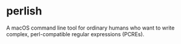 # perlish
A macOS command line tool for ordinary humans who want to write complex, perl-compatible regular expressions (PCREs).
